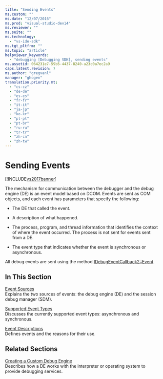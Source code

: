 ```yaml
---
title: "Sending Events"
ms.custom: ""
ms.date: "12/07/2016"
ms.prod: "visual-studio-dev14"
ms.reviewer: ""
ms.suite: ""
ms.technology: 
  - "vs-ide-sdk"
ms.tgt_pltfrm: ""
ms.topic: "article"
helpviewer_keywords: 
  - "debugging [Debugging SDK], sending events"
ms.assetid: 064231e7-59b5-4437-8240-a23c0a7ec2a9
caps.latest.revision: 7
ms.author: "gregvanl"
manager: "ghogen"
translation.priority.mt: 
  - "cs-cz"
  - "de-de"
  - "es-es"
  - "fr-fr"
  - "it-it"
  - "ja-jp"
  - "ko-kr"
  - "pl-pl"
  - "pt-br"
  - "ru-ru"
  - "tr-tr"
  - "zh-cn"
  - "zh-tw"
---
```

# Sending Events
[!INCLUDE[vs2017banner](../../code-quality/includes/vs2017banner.md)]

The mechanism for communication between the debugger and the debug engine (DE) is an event model based on DCOM. Events are sent as COM objects, and each event has parameters that specify the following:  
  
-   The DE that called the event.  
  
-   A description of what happened.  
  
-   The process, program, and thread information that identifies the context of where the event occurred. The process is not sent for events sent from a DE.  
  
-   The event type that indicates whether the event is synchronous or asynchronous.  
  
 All debug events are sent using the method [IDebugEventCallback2::Event](../../extensibility/debugger/reference/idebugeventcallback2--event.md).  
  
## In This Section  
 [Event Sources](../../extensibility/debugger/event-sources--visual-studio-sdk-.md)  
 Explains the two sources of events: the debug engine (DE) and the session debug manager (SDM).  
  
 [Supported Event Types](../../extensibility/debugger/supported-event-types.md)  
 Discusses the currently supported event types: asynchronous and synchronous.  
  
 [Event Descriptions](../../extensibility/debugger/event-descriptions.md)  
 Defines events and the reasons for their use.  
  
## Related Sections  
 [Creating a Custom Debug Engine](../../extensibility/debugger/creating-a-custom-debug-engine.md)  
 Describes how a DE works with the interpreter or operating system to provide debugging services.